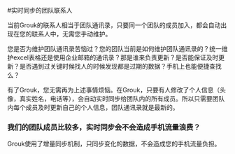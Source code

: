 #实时同步的团队联系人

当前Grouk的联系人相当于团队通讯录，只要同一个团队的成员加入，都会自动出现在您的联系人中，无需您手动维护。

您是否为维护团队通讯录苦恼过？您的团队当前是如何维护团队通讯录的？统一维护excel表格还是使用企业邮箱的通讯录？那是谁来负责更新？是否能保证及时更新？是否遇到过关键时候找人的时候发现都是过期的数据？手机上也能便捷查找么？

有了Grouk，您无需再为上述事情烦恼。在Grouk，只要有人修改了个人信息（头像，真实姓名，电话等），会自动实时同步给团队内的所有成员。所以只需要团队内每个成员及时更新自己的个人信息，团队通讯录就是最新的。

### 我们的团队成员比较多，实时同步会不会造成手机流量浪费？
Grouk使用了增量同步机制，只同步变化的数据，不会造成您的手机流量负担。